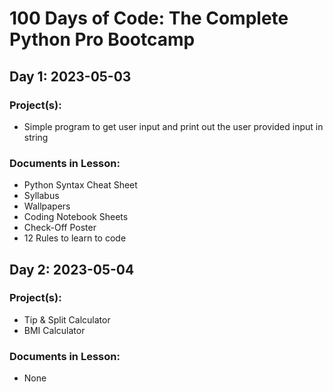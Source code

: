 # 100 Days of Code: The Complete Python Pro Bootcamp

## Day 1: 2023-05-03

### Project(s):
- Simple program to get user input and print out the user provided input in string

### Documents in Lesson:
- Python Syntax Cheat Sheet
- Syllabus
- Wallpapers
- Coding Notebook Sheets
- Check-Off Poster
- 12 Rules to learn to code

## Day 2: 2023-05-04

### Project(s):
- Tip & Split Calculator
- BMI Calculator

### Documents in Lesson:
- None
